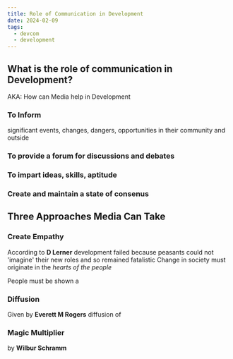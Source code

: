 ```yaml
---
title: Role of Communication in Development
date: 2024-02-09
tags:
  - devcom
  - development
---
```

## What is the role of communication in Development?

AKA: How can Media help in Development

### To Inform
significant events, changes, dangers, opportunities in their community and outside
### To provide a forum for discussions and debates
### To impart ideas, skills, aptitude 
### Create and maintain a state of consenus 

## Three Approaches Media Can Take
### Create Empathy
According to **D Lerner** 
development failed because peasants could not 'imagine' their new roles and so remained fatalistic
Change in society must originate in the *hearts of the people*

People must be shown a 
### Diffusion 
Given  by **Everett M Rogers**
diffusion of 
### Magic Multiplier
by **Wilbur Schramm** 
